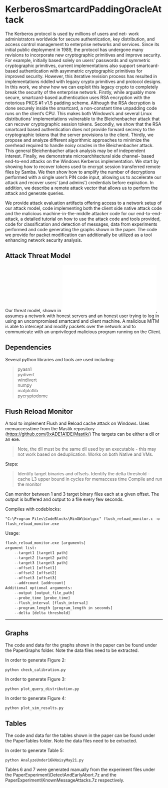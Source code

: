 # KerberosSmartcardPaddingOracleAttack


The Kerberos protocol is used by millions of users and net-
work administrators worldwide for secure authentication, key
distribution, and access control management to enterprise networks and services. Since its initial public deployment in
1989, the protocol has undergone many revisions to incorporate new cryptographic primitives and improve security.
For example, initially based solely on users’ passwords and
symmetric cryptographic primitives, current implementations
also support smartcard-based authentication with asymmetric cryptographic primitives for improved security. However,
this iterative revision process has resulted in implementations
riddled with legacy crypto primitives and protocol designs.
In this work, we show how we can exploit this legacy crypto
to completely break the security of the enterprise network.
Firstly, while arguably more secure, smartcard-based authentication uses RSA encryption with the notorious PKCS #1 v1.5
padding scheme. Although the RSA decryption is done securely inside the smartcard, a non-constant time unpadding
code runs on the client’s CPU. This makes both Windows’s
and several Linux distributions’ implementations vulnerable
to the Bleichenbacher attack that can recover cryptographic
session tokens. Secondly, we show that the RSA smartcard based authentication does not provide forward secrecy to the
cryptographic tokens that the server provisions to the client.
Thirdly, we propose and analyze different algorithmic approaches to minimize the overhead required to handle noisy
oracles in the Bleichenbacher attack. This general Bleichenbacher attack analysis may be of independent interest.
Finally, we demonstrate microarchitectural side channel-
based end-to-end attacks on the Windows Kerberos implementation. We start by showing how to recover tokens used
to encrypt session transferred remote files by Samba. We then
show how to amplify the number of decryptions performed
with a single user’s PIN code input, allowing us to accelerate
our attack and recover users’ (and admins’) credentials before
expiration. In addition, we describe a remote attack vector
that allows us to perform the attack and generate queries.


We provide attack evaluation artifacts offering access to a network setup of our attack model, code implementing both the client side native attack code and the malicious machine-in-the-middle attacker code for our end-to-end-attack, a detailed tutorial on how to use the attack code and tools provided, code for classification and detection of messages, data from experiments performed and code generating the graphs shown in the paper. The code we provide for packet modification can additionally be utilized as a tool enhancing network security analysis.

## Attack Threat Model

Our threat model, shown in ![Threat Model](figure1_kerbattack.pdf), assumes a network with honest servers and
an honest user trying to log in using an uncompromised smartcard and client machine. A malicious MiTM is able to intercept and modify packets over the network and to communicate
with an unprivileged malicious program running on the Client.



## Dependencies

Several python libraries and tools are used including:
> pyasn1  
> pydivert  
> windivert  
> numpy  
> matplotlib  
> pycryptodome  


## Flush Reload Monitor

A tool to implement Flush and Reload cache attack on Windows. Uses memaccesstime from the Mastik repository (https://github.com/0xADE1A1DE/Mastik/)
The targets can be either a dll or an exe.  
> Note, the dll must be the same dll used by an executable - this may not work based on deduplication.  Works on both Native and VMs.

Steps:

> Identify target binaries and offsets. 
> Identify the delta threshold - cache L3 upper bound in cycles for memaccess time 
> Compile and run the monitor 

Can monitor between 1 and 3 target binary files each at a given offset.  The output is buffered and output to a file every few seconds. 


Compiles with codeblocks:
```
"C:\Program Files\CodeBlocks\MinGW\bin\gcc" flush_reload_monitor.c -o flush_reload_monitor.exe

```

Usage: 
```
flush_reload_monitor.exe [arguments]
argument list:
    --target1 [target1 path]
    --target2 [target2 path]
    --target3 [target3 path]
    --offset1 [offset1]
    --offset2 [offset2]
    --offset3 [offset3]
	--addrcount [addrcount]
Additional optional arguments:
    --output [output_file_path]
    --probe_time [probe_time]
    --flush_interval [flush_interval]
    --program_length [program_length in seconds]
    --delta [delta threshold]
```

---




## Graphs

The code and data for the graphs shown in the paper can be found under the PaperGraphs folder. Note the data files need to be extracted.

In order to generate Figure 2:

```
python check_calibration.py 
```

In order to generate Figure 3:

```
python plot_query_distribution.py 
```


In order to generate Figure 4:

```
python plot_sim_results.py 
```


## Tables

The code and data for the tables shown in the paper can be found under the PaperTables folder. Note the data files need to be extracted.

In order to generate Table 5:

```
python AnalyzeUnder16kNoisyMay21.py
```

Tables 6 and 7 were generated manually from the experiment files under the PaperExperiment\\DetectAndEarlyAbort.7z and the PaperExperiment\\KnownMessageAttacks.7z respectively.




